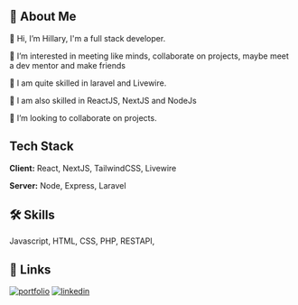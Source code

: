 
## 🚀 About Me

👋 Hi, I’m Hillary, I'm a full stack developer. 

👀 I’m interested in meeting like minds, collaborate on projects, maybe meet a dev mentor and make friends

👀 I am quite skilled in laravel and Livewire. 

🌱 I am also skilled in ReactJS, NextJS and NodeJs

💞️ I’m looking to collaborate on projects.


## Tech Stack

**Client:** React, NextJS, TailwindCSS, Livewire

**Server:** Node, Express, Laravel


## 🛠 Skills
Javascript, HTML, CSS, PHP, RESTAPI, 


## 🔗 Links
[![portfolio](https://img.shields.io/badge/my_portfolio-000?style=for-the-badge&logo=ko-fi&logoColor=white)](#) 
[![linkedin](https://img.shields.io/badge/linkedin-0A66C2?style=for-the-badge&logo=linkedin&logoColor=white)](https://www.linkedin.com/in/hillary-sylvester-o/)

